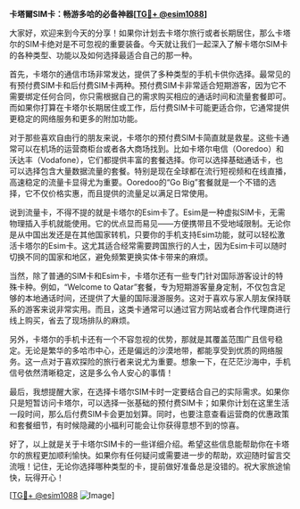 **卡塔爾SIM卡：畅游多哈的必备神器[[TG💪+ @esim1088](https://t.me/s/esim1088)]**

大家好，欢迎来到今天的分享！如果你计划去卡塔尔旅行或者长期居住，那么卡塔尔的SIM卡绝对是不可忽视的重要装备。今天就让我们一起深入了解卡塔尔SIM卡的各种类型、功能以及如何选择最适合自己的那一种。

首先，卡塔尔的通信市场非常发达，提供了多种类型的手机卡供你选择。最常见的有预付费SIM卡和后付费SIM卡两种。预付费SIM卡非常适合短期游客，因为它不需要绑定任何合同，你只需根据自己的需求购买相应的通话时间和流量套餐即可。而如果你打算在卡塔尔长期居住或工作，后付费SIM卡可能更适合你，它通常提供更稳定的网络服务和更多的附加功能。

对于那些喜欢自由行的朋友来说，卡塔尔的预付费SIM卡简直就是救星。这些卡通常可以在机场的运营商柜台或者各大商场找到。比如卡塔尔电信（Ooredoo）和沃达丰（Vodafone），它们都提供丰富的套餐选择。你可以选择基础通话卡，也可以选择包含大量数据流量的套餐。特别是现在全球都在流行短视频和在线直播，高速稳定的流量卡显得尤为重要。Ooredoo的“Go Big”套餐就是一个不错的选择，它不仅价格实惠，而且提供的流量足以满足日常使用。

说到流量卡，不得不提的就是卡塔尔的Esim卡了。Esim是一种虚拟SIM卡，无需物理插入手机就能使用。它的优点显而易见——方便携带且不受地域限制。无论你是从中国出发还是在其他国家转机，只要你的手机支持Esim功能，就可以轻松激活卡塔尔的Esim卡。这尤其适合经常需要跨国旅行的人士，因为Esim卡可以随时切换不同的国家和地区，避免频繁更换实体卡带来的麻烦。

当然，除了普通的SIM卡和Esim卡，卡塔尔还有一些专门针对国际游客设计的特殊卡种。例如，“Welcome to Qatar”套餐，专为短期游客量身定制，不仅包含足够的本地通话时间，还提供了大量的国际漫游服务。这对于喜欢与家人朋友保持联系的游客来说非常实用。而且，这类卡通常可以通过官方网站或者合作代理商进行线上购买，省去了现场排队的麻烦。

另外，卡塔尔的手机卡还有一个不容忽视的优势，那就是其覆盖范围广且信号稳定。无论是繁华的多哈市中心，还是偏远的沙漠地带，都能享受到优质的网络服务。这一点对于喜欢探险的旅行者来说尤为重要。想象一下，在茫茫沙海中，手机信号依然清晰稳定，这是多么令人安心的事情！

最后，我想提醒大家，在选择卡塔尔SIM卡时一定要结合自己的实际需求。如果你只是短暂访问卡塔尔，可以选择一张基础的预付费SIM卡；如果你计划在这里生活一段时间，那么后付费SIM卡会更加划算。同时，也要注意查看运营商的优惠政策和套餐细节，有时候隐藏的小福利可能会让你获得意想不到的惊喜。

好了，以上就是关于卡塔尔SIM卡的一些详细介绍。希望这些信息能帮助你在卡塔尔的旅程更加顺利愉快。如果你有任何疑问或需要进一步的帮助，欢迎随时留言交流哦！记住，无论你选择哪种类型的卡，提前做好准备总是没错的。祝大家旅途愉快，玩得开心！

[[TG💪+ @esim1088](https://t.me/s/esim1088) ![Image](https://i.postimg.cc/4NQfJmqS/Snipaste-2025-05-13-00-14-12.png)]